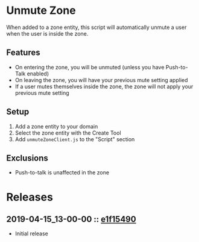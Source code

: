 # Unmute Zone
When added to a zone entity, this script will automatically unmute a user when the user is inside the zone.

## Features
- On entering the zone, you will be unmuted (unless you have Push-to-Talk enabled)
- On leaving the zone, you will have your previous mute setting applied
- If a user mutes themselves inside the zone, the zone will not apply your previous mute setting

## Setup
1. Add a zone entity to your domain
2. Select the zone entity with the Create Tool
3. Add `unmuteZoneClient.js` to the "Script" section

## Exclusions
- Push-to-talk is unaffected in the zone

# Releases

## 2019-04-15_13-00-00 :: [e1f15490](https://github.com/highfidelity/hifi-content/commit/e1f15490)
- Initial release
